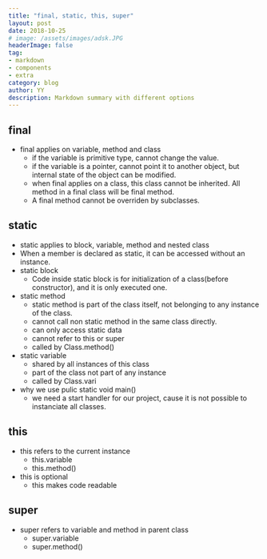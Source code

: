 ```yaml
---
title: "final, static, this, super"
layout: post
date: 2018-10-25
# image: /assets/images/adsk.JPG
headerImage: false
tag:
- markdown
- components
- extra
category: blog
author: YY
description: Markdown summary with different options
---
```


## final
* final applies on variable, method and class
    * if the variable is primitive type, cannot change the value.
    * if the variable is a pointer, cannot point it to another object, but internal state of the object can be modified. 
    * when final applies on a class, this class cannot be inherited. All method in a final class will be final method.
    * A final method cannot be overriden by subclasses.  

## static
* static applies to block, variable, method and nested class
* When a member is declared as static, it can be accessed without an instance. 
* static block 
    * Code inside static block is for initialization of a class(before constructor), and it is only executed one. 
* static method
    * static method is part of the class itself, not belonging to any instance of the class.
    * cannot call non static method in the same class directly. 
    * can only access static data
    * cannot refer to this or super
    * called by Class.method()
* static variable
    * shared by all instances of this class
    * part of the class not part of any instance
    * called by Class.vari
* why we use pulic static void main()
    * we need a start handler for our project, cause it is not possible to instanciate all classes.

## this
* this refers to the current instance
    * this.variable
    * this.method()
* this is optional
    * this makes code readable

## super
* super refers to variable and method in parent class
    * super.variable
    * super.method()
